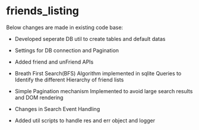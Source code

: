 # friends_listing


Below changes are made in existing code base:

- Developed seperate DB util to create tables and default datas

- Settings for DB connection and Pagination

- Added friend and unFriend APIs

- Breath First Search(BFS) Algorithm implemented in sqlite Queries to Identify the different Hierarchy of friend lists

- Simple Pagination mechanism Implemented to avoid large search results and DOM rendering

- Changes in Search Event Handling

- Added util scripts to handle res and err object and logger



